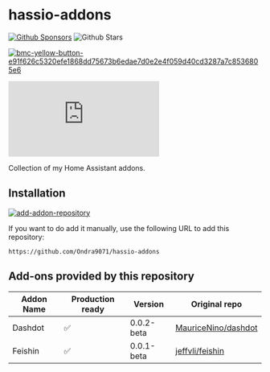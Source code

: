 # hassio-addons
[![Github Sponsors](https://img.shields.io/badge/GitHub%20Sponsors-30363D?&logo=GitHub-Sponsors&logoColor=EA4AAA)](https://github.com/sponsors/Ondra9071)
![Github Stars](https://img.shields.io/github/stars/Ondra9071/hassio-addons)

<!--
![Supports aarch64 Architecture][aarch64-shield]
![Supports amd64 Architecture][amd64-shield]
![Supports armhf Architecture][armhf-shield]
![Supports armv7 Architecture][armv7-shield]
![Supports i386 Architecture][i386-shield]
-->
[![bmc-yellow-button-e91f626c5320efe1868dd75673b6edae7d0e2e4f059d40cd3287a7c8536805e6](https://github.com/user-attachments/assets/9a3ac37f-9968-499b-8353-27d27f4aded5)](https://www.buymeacoffee.com/ondra907)

[![Stargazers repo roster for @Ondra9071/hassio-addons](https://bytecrank.com/nastyox/reporoster/php/stargazersSVG.php?user=Ondra9071&repo=hassio-addons)](https://github.com/Ondra9071/hassio-addons/stargazers)

Collection of my Home Assistant addons.

## Installation
[![add-addon-repository](https://camo.githubusercontent.com/30d41447c8fdefec56880fcce608c09f79c1aaae8f38af261f7817ac0392e421/68747470733a2f2f6d792e686f6d652d617373697374616e742e696f2f6261646765732f73757065727669736f725f6164645f6164646f6e5f7265706f7369746f72792e737667)](https://my.home-assistant.io/redirect/supervisor_add_addon_repository/?repository_url=https://github.com/Ondra9071/hassio-addons)

If you want to do add it manually, use the following URL to add this repository:
```
https://github.com/Ondra9071/hassio-addons
```
## Add-ons provided by this repository
| Addon Name  | Production ready | Version | Original repo
| -------- | ---- | ------------ | ------- |
| Dashdot  | ✅  | 0.0.2-beta | [MauriceNino/dashdot](https://github.com/MauriceNino/dashdot)
| Feishin  | ✅  | 0.0.1-beta | [jeffvli/feishin ](https://github.com/jeffvli/feishin)

<!--
assets
-->

[aarch64-shield]: https://img.shields.io/badge/aarch64-yes-green.svg
[amd64-shield]: https://img.shields.io/badge/amd64-yes-green.svg
[armhf-shield]: https://img.shields.io/badge/armhf-yes-green.svg
[armv7-shield]: https://img.shields.io/badge/armv7-yes-green.svg
[i386-shield]: https://img.shields.io/badge/i386-yes-green.svg
